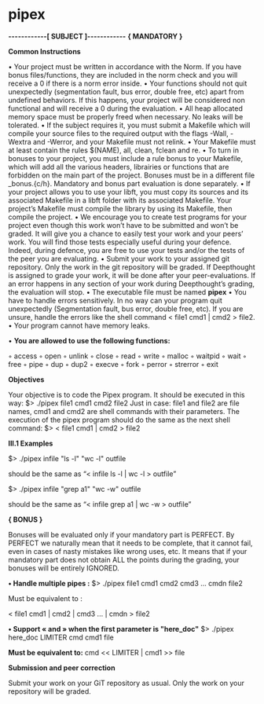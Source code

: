 # pipex

**------------[ SUBJECT ]------------**
**{ MANDATORY }**

**Common Instructions**

• Your project must be written in accordance with the Norm. If you have bonus
files/functions, they are included in the norm check and you will receive a 0 if there
is a norm error inside.
• Your functions should not quit unexpectedly (segmentation fault, bus error, double
free, etc) apart from undefined behaviors. If this happens, your project will be
considered non functional and will receive a 0 during the evaluation.
• All heap allocated memory space must be properly freed when necessary. No leaks
will be tolerated.
• If the subject requires it, you must submit a Makefile which will compile your
source files to the required output with the flags -Wall, -Wextra and -Werror, and
your Makefile must not relink.
• Your Makefile must at least contain the rules $(NAME), all, clean, fclean and
re.
• To turn in bonuses to your project, you must include a rule bonus to your Makefile,
which will add all the various headers, librairies or functions that are forbidden on
the main part of the project. Bonuses must be in a different file _bonus.{c/h}.
Mandatory and bonus part evaluation is done separately.
• If your project allows you to use your libft, you must copy its sources and its
associated Makefile in a libft folder with its associated Makefile. Your project’s
Makefile must compile the library by using its Makefile, then compile the project.
• We encourage you to create test programs for your project even though this work
won’t have to be submitted and won’t be graded. It will give you a chance
to easily test your work and your peers’ work. You will find those tests especially
useful during your defence. Indeed, during defence, you are free to use your tests
and/or the tests of the peer you are evaluating.
• Submit your work to your assigned git repository. Only the work in the git repository will be graded. 
If Deepthought is assigned to grade your work, it will be done
after your peer-evaluations. If an error happens in any section of your work during
Deepthought’s grading, the evaluation will stop.
• The executable file must be named **pipex**
• You have to handle errors sensitively. In no way can your program quit unexpectedly
(Segmentation fault, bus error, double free, etc). If you are unsure, handle the errors
like the shell command < file1 cmd1 | cmd2 > file2.
• Your program cannot have memory leaks.

• **You are allowed to use the following functions:**

◦ access
◦ open
◦ unlink
◦ close
◦ read
◦ write
◦ malloc
◦ waitpid
◦ wait
◦ free
◦ pipe
◦ dup
◦ dup2
◦ execve
◦ fork
◦ perror
◦ strerror
◦ exit

**Objectives**

Your objective is to code the Pipex program.
It should be executed in this way:
$> ./pipex file1 cmd1 cmd2 file2
Just in case: file1 and file2 are file names, cmd1 and cmd2 are shell commands with
their parameters.
The execution of the pipex program should do the same as the next shell command:
$> < file1 cmd1 | cmd2 > file2

**III.1 Examples**

$> ./pipex infile "ls -l" "wc -l" outfile

should be the same as “< infile ls -l | wc -l > outfile”

$> ./pipex infile "grep a1" "wc -w" outfile

should be the same as “< infile grep a1 | wc -w > outfile”

**{ BONUS }**

Bonuses will be evaluated only if your mandatory part is PERFECT.
By PERFECT we naturally mean that it needs to be complete, that it
cannot fail, even in cases of nasty mistakes like wrong uses, etc.
It means that if your mandatory part does not obtain ALL the points
during the grading, your bonuses will be entirely IGNORED.

**• Handle multiple pipes :**
$> ./pipex file1 cmd1 cmd2 cmd3 ... cmdn file2

Must be equivalent to :

< file1 cmd1 | cmd2 | cmd3 ... | cmdn > file2

**• Support « and » when the first parameter is "here_doc"**
$> ./pipex here_doc LIMITER cmd cmd1 file

**Must be equivalent to:**
cmd << LIMITER | cmd1 >> file

**Submission and peer correction**

Submit your work on your GiT repository as usual. Only the work on your repository
will be graded.
